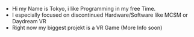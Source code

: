 
- Hi my Name is Tokyo, i like Programming in my free Time.
- I especially focused on discontinued Hardware/Software like MCSM or Daydream VR
- Right now my biggest projekt is a VR Game (More Info soon)
